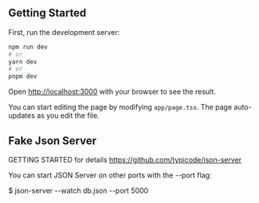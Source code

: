 ## Getting Started

First, run the development server:

```bash
npm run dev
# or
yarn dev
# or
pnpm dev
```

Open [http://localhost:3000](http://localhost:3000) with your browser to see the result.

You can start editing the page by modifying `app/page.tsx`. The page auto-updates as you edit the file.

## Fake Json Server

GETTING STARTED
for details https://github.com/typicode/json-server

You can start JSON Server on other ports with the --port flag:

$ json-server --watch db.json --port 5000
